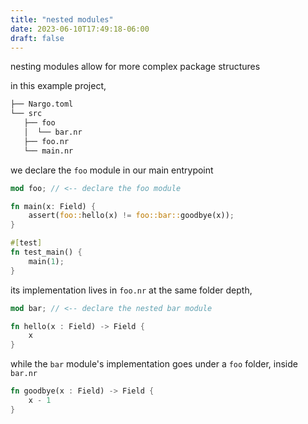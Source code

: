 ```yaml
---
title: "nested modules"
date: 2023-06-10T17:49:18-06:00
draft: false
---
```


nesting modules allow for more complex package structures

in this example project,

```bash
├── Nargo.toml
└── src
   ├── foo
   │  └── bar.nr
   ├── foo.nr
   └── main.nr
```

we declare the `foo` module in our main entrypoint

```rust {.codebox}
mod foo; // <-- declare the foo module

fn main(x: Field) {
    assert(foo::hello(x) != foo::bar::goodbye(x));
}

#[test]
fn test_main() {
    main(1);
}
```

its implementation lives in `foo.nr` at the same folder depth,

```rust {.codebox}
mod bar; // <-- declare the nested bar module

fn hello(x : Field) -> Field {
    x
}
```

while the `bar` module's implementation goes under a `foo` folder, inside `bar.nr`

```rust {.codebox}
fn goodbye(x : Field) -> Field {
    x - 1
}
```